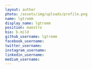 ```yaml
---
layout: author
photo: /assets/img/uploads/profile.png
name: lgtromm
display_name: lgtromm
position: maestro
bio: b.mild
github_username: lgtromm
facebook_username: 
twitter_username: 
instagram_username: 
linkedin_username: 
medium_username: 
---
```


